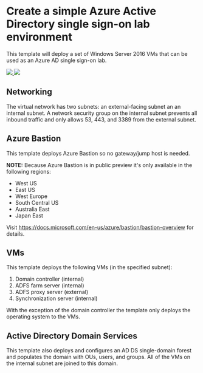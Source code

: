 # Create a simple Azure Active Directory single sign-on lab environment

This template will deploy a set of Windows Server 2016 VMs that can be used as an Azure AD single sign-on lab.


<a href="https://portal.azure.com/#create/Microsoft.Template/uri/https%3A%2F%2Fraw.githubusercontent.com%2Fmbakunas%2Fazure-ad-sso-lab%2Fmaster%2Fazuredeploy.json" target="_blank">
    <img src="http://azuredeploy.net/deploybutton.png"/>
</a>
<a href="http://armviz.io/#/?load=https%3A%2F%2Fraw.githubusercontent.com%2Fmbakunas%2Fazure-ad-sso-lab%2Fmaster%2Fazuredeploy.json" target="_blank">
    <img src="http://armviz.io/visualizebutton.png"/>
</a>

## Networking

The virtual network has two subnets:  an external-facing subnet an an internal subnet.  A network security group on the internal subnet prevents all inbound traffic and only allows 53, 443, and 3389 from the external subnet.

## Azure Bastion

This template deploys Azure Bastion so no gateway/jump host is needed.

**NOTE:** Because Azure Bastion is in public preview it's only available in the following regions:
<ul>
    <li>West US</li>
    <li>East US</li>
    <li>West Europe</li>
    <li>South Central US</li>
    <li>Australia East</li>
    <li>Japan East</li>
</ul>

Visit https://docs.microsoft.com/en-us/azure/bastion/bastion-overview for details.

## VMs

This template deploys the following VMs (in the specified subnet):
<ol>
<li>Domain controller (internal)</li>
<li>ADFS farm server (internal)</li>
<li>ADFS proxy server (external)</li>
<li>Synchronization server (internal)</li>
</ol>

With the exception of the domain controller the template only deploys the operating system to the VMs.

## Active Directory Domain Services

This template also deploys and configures an AD DS single-domain forest and populates the domain with OUs, users, and groups.  All of the VMs on the internal subnet are joined to this domain.
